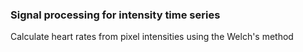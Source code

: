 ### Signal processing for intensity time series  ###
Calculate heart rates from pixel intensities using the Welch's method